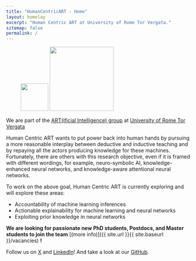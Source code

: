 ```yaml
---
title: "HumanCentricART - Home"
layout: homelay
excerpt: "Human Centric ART at University of Rome Tor Vergata."
sitemap: false
permalink: /
---
```


<figure class="fifth">
  <img src="{{ site.url }}{{ site.baseurl }}/images/logopic/LogoHumanCentricART.png" style="width: 75px">
  <img src="{{ site.url }}{{ site.baseurl }}/images/logopic/LogoUNITOV_2023.png" style="width: 175px">
</figure>


We are part of the [ART(ificial Intelligence) group](http://art.uniroma2.it/) at [University of Rome Tor Vergata](https://uniroma2.it)

<!--
<div markdown="0" id="carousel" class="carousel slide" data-ride="carousel" data-interval="4000" data-pause="hover" >
    <ol class="carousel-indicators">
        <li data-target="#carousel" data-slide-to="0" class="active"></li>
        <li data-target="#carousel" data-slide-to="1"></li>
        <li data-target="#carousel" data-slide-to="2"></li>
        <li data-target="#carousel" data-slide-to="3"></li>
        <li data-target="#carousel" data-slide-to="4"></li>
        <li data-target="#carousel" data-slide-to="5"></li>
        <li data-target="#carousel" data-slide-to="6"></li>
    </ol>

    <div class="carousel-inner" markdown="0">
        <div class="item active">
            <img src="{{ site.url }}{{ site.baseurl }}/images/slider7001400/QPI_Rh.jpg" alt="Slide 1" />
        </div>
        <div class="item">
            <img src="{{ site.url }}{{ site.baseurl }}/images/slider7001400/SmartTipSide.jpg" alt="Slide 2" />
        </div>
        <div class="item">
            <img src="{{ site.url }}{{ site.baseurl }}/images/slider7001400/SaphireSTM2.jpg" alt="Slide 3" />
        </div>
        <div class="item">
            <img src="{{ site.url }}{{ site.baseurl }}/images/slider7001400/lab.jpg" alt="Slide 4" />
        </div>
        <div class="item">
            <img src="{{ site.url }}{{ site.baseurl }}/images/slider7001400/Fig_Science_Web.jpg" alt="Slide 5" />
        </div>       
         <div class="item">
            <img src="{{ site.url }}{{ site.baseurl }}/images/slider7001400/BSCCO2gap2.jpg" alt="Slide 6" />
        </div>
    </div>
  <a class="left carousel-control" href="#carousel" role="button" data-slide="prev">
    <span class="glyphicon glyphicon-chevron-left" aria-hidden="true"></span>
    <span class="sr-only">Previous</span>
  </a>
  <a class="right carousel-control" href="#carousel" role="button" data-slide="next">
    <span class="glyphicon glyphicon-chevron-right" aria-hidden="true"></span>
    <span class="sr-only">Next</span>
  </a>
</div>
-->

Human Centric ART wants to put power back into human hands by pursuing a more reasonable interplay between deductive and inductive teaching and by repaying all the actors producing knowledge for these machines. Fortunately, there are others with this research objective, even if it is framed with different wordings, for example, neuro-symbolic AI, knowledge-enhanced neural networks, and knowledge-aware attentional neural networks.

To work on the above goal, Human Centric ART is currently exploring and will explore these areas:
- Accountability of machine learning inferences
- Actionable explainability for machine learning and neural networks
- Exploiting prior knowledge in neural networks

**We are looking for passionate new PhD students, Postdocs, and Master students to join the team** [(more info)]({{ site.url }}{{ site.baseurl }}/vacancies) **!**


Follow us on [X](https://x.com/HumanCentricArt) and [LinkedIn](https://www.linkedin.com/in/human-centric-art-42a886310/)!
And take a look at our [GitHub](https://github.com/humancentricart).

